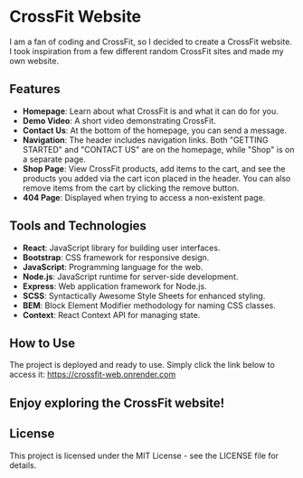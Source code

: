 # CrossFit Website
I am a fan of coding and CrossFit, so I decided to create a CrossFit website. I took inspiration from a few different random CrossFit sites and made my own website.

## Features
- **Homepage**: Learn about what CrossFit is and what it can do for you.
- **Demo Video**: A short video demonstrating CrossFit.
- **Contact Us**: At the bottom of the homepage, you can send a message.
- **Navigation**: The header includes navigation links. Both "GETTING STARTED" and "CONTACT US" are on the homepage, while "Shop" is on a separate page.
- **Shop Page**: View CrossFit products, add items to the cart, and see the products you added via the cart icon placed in the header. You can also remove items from the cart by clicking the remove button.
- **404 Page**: Displayed when trying to access a non-existent page.

## Tools and Technologies
- **React**: JavaScript library for building user interfaces.
- **Bootstrap**: CSS framework for responsive design.
- **JavaScript**: Programming language for the web.
- **Node.js**: JavaScript runtime for server-side development.
- **Express**: Web application framework for Node.js.
- **SCSS**: Syntactically Awesome Style Sheets for enhanced styling.
- **BEM**: Block Element Modifier methodology for naming CSS classes.
- **Context**: React Context API for managing state.

## How to Use
The project is deployed and ready to use. Simply click the link below to access it:
https://crossfit-web.onrender.com

## Enjoy exploring the CrossFit website!

## License
This project is licensed under the MIT License - see the LICENSE file for details.
